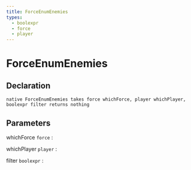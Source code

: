 ```yaml
---
title: ForceEnumEnemies
types:
  - boolexpr
  - force
  - player
---
```


# ForceEnumEnemies

## Declaration

```jass
native ForceEnumEnemies takes force whichForce, player whichPlayer, boolexpr filter returns nothing
```

## Parameters
whichForce `force`
: 

whichPlayer `player`
: 

filter `boolexpr`
: 
